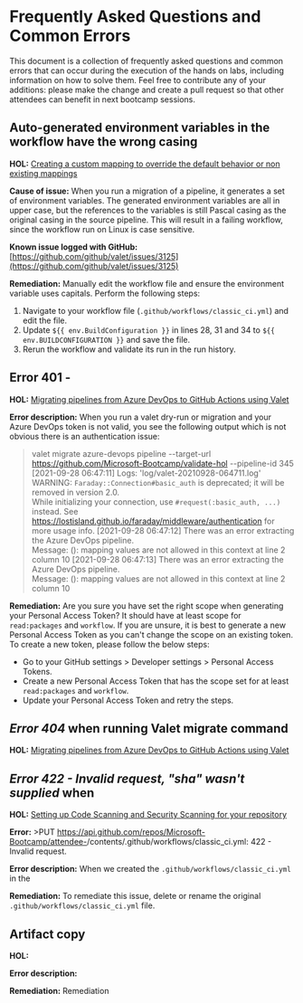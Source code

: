 # Frequently Asked Questions and Common Errors
This document is a collection of frequently asked questions and common errors that can occur during the execution of the hands on labs, including information on how to solve them.
Feel free to contribute any of your additions: please make the change and create a pull request so that other attendees can benefit in next bootcamp sessions.

## Auto-generated environment variables in the workflow have the wrong casing
**HOL:** [Creating a custom mapping to override the default behavior or non existing mappings](https://github.com/Microsoft-Bootcamp/HOL/blob/main/Adding-Custom-Mappings-for-your-migrations.md)

**Cause of issue:** 
When you run a migration of a pipeline, it generates a set of environment variables. The generated environment variables are all in upper case, but the references to the variables is still Pascal casing as the original casing in the source pipeline. This will result in a failing workflow, since the workflow run on Linux is case sensitive.

**Known issue logged with GitHub:** [https://github.com/github/valet/issues/3125](https://github.com/github/valet/issues/3125)

**Remediation:** Manually edit the workflow file and ensure the environment variable uses capitals. Perform the following steps:
1. Navigate to your workflow file (`.github/workflows/classic_ci.yml`) and edit the file.
2. Update `${{ env.BuildConfiguration }}` in lines 28, 31 and 34 to `${{ env.BUILDCONFIGURATION }}` and save the file.
3. Rerun the workflow and validate its run in the run history.

## Error 401 - 
**HOL:** [Migrating pipelines from Azure DevOps to GitHub Actions using Valet](https://github.com/Microsoft-Bootcamp/HOL/blob/main/migration.md)
  
**Error description:** When you run a valet dry-run or migration and your Azure DevOps token is not valid, you see the following output which is not obvious there is an authentication issue: 
>  valet migrate azure-devops pipeline --target-url https://github.com/Microsoft-Bootcamp/validate-hol --pipeline-id 345
> [2021-09-28 06:47:11] Logs: 'log/valet-20210928-064711.log'                                                                                                         
> WARNING: `Faraday::Connection#basic_auth` is deprecated; it will be removed in version 2.0.                                                                         
> While initializing your connection, use `#request(:basic_auth, ...)` instead.
> See https://lostisland.github.io/faraday/middleware/authentication for more usage info.
> [2021-09-28 06:47:12] There was an error extracting the Azure DevOps pipeline.                                                                                      
> Message: (<unknown>): mapping values are not allowed in this context at line 2 column 10
> [2021-09-28 06:47:13] There was an error extracting the Azure DevOps pipeline.                                                                                      
> Message: (<unknown>): mapping values are not allowed in this context at line 2 column 10

**Remediation:** Are you sure you have set the right scope when generating your Personal Access Token? It should have at least scope for `read:packages` and `workflow`. If you are unsure, it is best to generate a new Personal Access Token as you can't change the scope on an existing token. To create a new token, please follow the below steps:
- Go to your GitHub settings > Developer settings > Personal Access Tokens.
- Create a new Personal Access Token that has the scope set for at least `read:packages` and `workflow`.
- Update your Personal Access Token and retry the steps.

## _Error 404_ when running Valet migrate command
**HOL:** [Migrating pipelines from Azure DevOps to GitHub Actions using Valet](https://github.com/Microsoft-Bootcamp/HOL/blob/main/migration.md)

## _Error 422 - Invalid request, "sha" wasn't supplied_ when 
**HOL:** [Setting up Code Scanning and Security Scanning for your repository](https://github.com/Microsoft-Bootcamp/HOL/blob/main/codescanning.md)

**Error:** >PUT https://api.github.com/repos/Microsoft-Bootcamp/attendee-<yourGitHubhandle>/contents/.github/workflows/classic_ci.yml: 422 - Invalid request.
  
**Error description:** When we created the `.github/workflows/classic_ci.yml` in the 
  
**Remediation:** To remediate this issue, delete or rename the original `.github/workflows/classic_ci.yml` file. 
  
## Artifact copy
**HOL:** []()
  
**Error description:**
  
**Remediation:** 
Remediation

